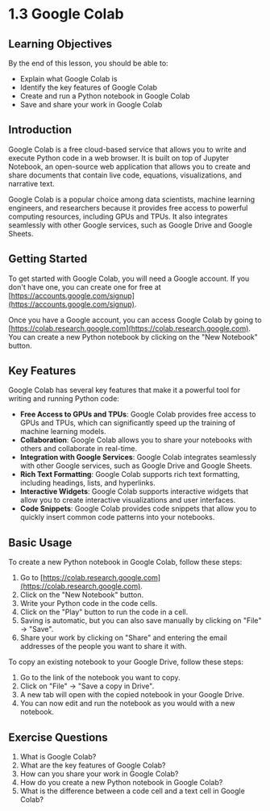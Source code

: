 # 1.3 Google Colab

## Learning Objectives

By the end of this lesson, you should be able to:

- Explain what Google Colab is
- Identify the key features of Google Colab
- Create and run a Python notebook in Google Colab
- Save and share your work in Google Colab

## Introduction

Google Colab is a free cloud-based service that allows you to write and execute Python code in a web browser. It is built on top of Jupyter Notebook, an open-source web application that allows you to create and share documents that contain live code, equations, visualizations, and narrative text.

Google Colab is a popular choice among data scientists, machine learning engineers, and researchers because it provides free access to powerful computing resources, including GPUs and TPUs. It also integrates seamlessly with other Google services, such as Google Drive and Google Sheets.

## Getting Started

To get started with Google Colab, you will need a Google account. If you don't have one, you can create one for free at [https://accounts.google.com/signup](https://accounts.google.com/signup).

Once you have a Google account, you can access Google Colab by going to [https://colab.research.google.com](https://colab.research.google.com). You can create a new Python notebook by clicking on the "New Notebook" button.

## Key Features

Google Colab has several key features that make it a powerful tool for writing and running Python code:

- **Free Access to GPUs and TPUs**: Google Colab provides free access to GPUs and TPUs, which can significantly speed up the training of machine learning models.
- **Collaboration**: Google Colab allows you to share your notebooks with others and collaborate in real-time.
- **Integration with Google Services**: Google Colab integrates seamlessly with other Google services, such as Google Drive and Google Sheets.
- **Rich Text Formatting**: Google Colab supports rich text formatting, including headings, lists, and hyperlinks.
- **Interactive Widgets**: Google Colab supports interactive widgets that allow you to create interactive visualizations and user interfaces.
- **Code Snippets**: Google Colab provides code snippets that allow you to quickly insert common code patterns into your notebooks.

## Basic Usage

To create a new Python notebook in Google Colab, follow these steps:

1. Go to [https://colab.research.google.com](https://colab.research.google.com).
2. Click on the "New Notebook" button.
3. Write your Python code in the code cells.
4. Click on the "Play" button to run the code in a cell.
5. Saving is automatic, but you can also save manually by clicking on "File" -> "Save".
6. Share your work by clicking on "Share" and entering the email addresses of the people you want to share it with.

To copy an existing notebook to your Google Drive, follow these steps:

1. Go to the link of the notebook you want to copy.
2. Click on "File" -> "Save a copy in Drive".
3. A new tab will open with the copied notebook in your Google Drive.
4. You can now edit and run the notebook as you would with a new notebook.

## Exercise Questions

1. What is Google Colab?
2. What are the key features of Google Colab?
3. How can you share your work in Google Colab?
4. How do you create a new Python notebook in Google Colab?
5. What is the difference between a code cell and a text cell in Google Colab?
